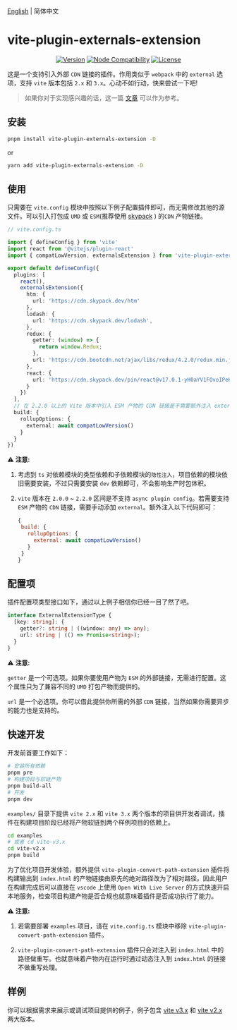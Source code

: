 [English](./README.md) | 简体中文

# vite-plugin-externals-extension

<p align="center">
  <a href="https://www.npmjs.com/package/vite-plugin-externals-extension"><img src="https://badgen.net/npm/v/vite-plugin-externals-extension" alt="Version"></a>
  <a href="https://nodejs.org/en/about/releases/"><img src="https://img.shields.io/node/v/vite.svg" alt="Node Compatibility"></a>
  <a href="https://www.npmjs.com/package/@originjs/vite-plugin-federation"><img src="https://badgen.net/npm/license/vite-plugin-externals-extension" alt="License"></a>
 </p>

这是一个支持引入外部 `CDN` 链接的插件。作用类似于 `webpack` 中的 `external` 选项，支持 `vite` 版本包括 `2.x` 和 `3.x`。心动不如行动，快来尝试一下吧!

> 如果你对于实现感兴趣的话，这一篇 [文章](https://juejin.cn/post/7169534783783960613) 可以作为参考。

## 安装

```bash
pnpm install vite-plugin-externals-extension -D
```

or

```bash
yarn add vite-plugin-externals-extension -D
```

## 使用

只需要在 `vite.config` 模块中按照以下例子配置插件即可，而无需修改其他的源文件。可以引入打包成 `UMD` 或 `ESM`(推荐使用 [skypack](https://www.skypack.dev/) ) 的`CDN` 产物链接。

```ts
// vite.config.ts

import { defineConfig } from 'vite'
import react from '@vitejs/plugin-react'
import { compatLowVersion, externalsExtension } from 'vite-plugin-externals-extension'

export default defineConfig({
  plugins: [
    react(),
    externalsExtension({
      htm: {
        url: 'https://cdn.skypack.dev/htm'
      },
      lodash: {
        url: 'https://cdn.skypack.dev/lodash',
      },
      redux: {
        getter: (window) => {
          return window.Redux;
        },
        url: 'https://cdn.bootcdn.net/ajax/libs/redux/4.2.0/redux.min.js'
      },
      react: {
        url: 'https://cdn.skypack.dev/pin/react@v17.0.1-yH0aYV1FOvoIPeKBbHxg/mode=imports/optimized/react.js',
      }
    })
  ],
  // 在 2.2.0 以上的 Vite 版本中引入 ESM 产物的 CDN 链接是不需要额外注入 external。
  build: {
    rollupOptions: {
      external: await compatLowVersion()
    }
  }
})

```

⚠️ **注意:**

1. 考虑到 `ts` 对依赖模块的类型依赖和子依赖模块的`隐性注入`，项目依赖的模块依旧需要安装，不过只需要安装 `dev` 依赖即可，不会影响生产时包体积。
2. `vite` 版本在 `2.0.0` ~ `2.2.0` 区间是不支持 `async plugin config`。若需要支持 `ESM` 产物的 `CDN` 链接，需要手动添加 `external`。额外注入以下代码即可：

   ```js
   {
    build: {
      rollupOptions: {
        external: await compatLowVersion()
      }
    }
   }
   ```

## 配置项

插件配置项类型接口如下，通过以上例子相信你已经一目了然了吧。

```ts
interface ExternalExtensionType {
  [key: string]: {
    getter?: string | ((window: any) => any);
    url: string | (() => Promise<string>);
  }
}
```

⚠️ **注意:**

`getter` 是一个可选项。如果你要使用产物为 `ESM` 的外部链接，无需进行配置。这个属性只为了兼容不同的 `UMD` 打包产物而提供的。

`url` 是一个必选项。你可以借此提供你所需的外部 `CDN` 链接，当然如果你需要异步的能力也是支持的。

## 快速开发

开发前首要工作如下：

```bash
# 安装所有依赖
pnpm pre
# 构建项目与软链产物
pnpm build-all
# 开发
pnpm dev
```

`examples/` 目录下提供 `vite 2.x` 和 `vite 3.x` 两个版本的项目供开发者调试，插件在构建项目阶段已经将产物软链到两个样例项目的依赖上。

```bash
cd examples
# 或者 cd vite-v3.x
cd vite-v2.x
pnpm build
```

为了优化项目开发体验，额外提供 `vite-plugin-convert-path-extension` 插件将构建输出到 `index.html` 的产物链接由原先的绝对路径改为了相对路径。因此用户在构建完成后可以直接在 `vscode` 上使用 `Open With Live Server` 的方式快速开启本地服务，检查项目构建产物是否合规也就意味着插件是否成功执行了能力。

⚠️ **注意:**

1. 若需要部署 `examples` 项目，请在 `vite.config.ts` 模块中移除 `vite-plugin-convert-path-extension` 插件。

2. `vite-plugin-convert-path-extension` 插件只会对注入到 `index.html` 中的路径做重写。也就意味着产物内在运行时通过动态注入到 `index.html` 的链接不做重写处理。

## 样例

你可以根据需求来展示或调试项目提供的例子，例子包含 [vite v3.x](https://github.com/XiSenao/vite-plugin-externals-extension/tree/main/examples/vite-v3.x) 和 [vite v2.x](https://github.com/XiSenao/vite-plugin-externals-extension/tree/main/examples/vite-v2.x) 两大版本。